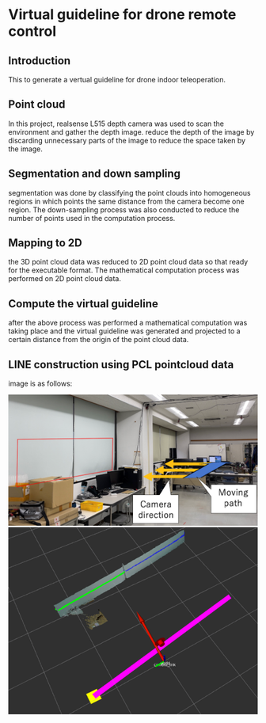 # Virtual guideline for drone remote control

## Introduction 
This to generate a vertual guideline for drone indoor teleoperation. 
## Point cloud
In this project, realsense L515 depth camera was used to scan the environment and gather the depth image. reduce the depth of the image by discarding unnecessary parts of the image to reduce the space taken by the image.
 
## Segmentation and down sampling 
segmentation was done by classifying the point clouds into homogeneous regions in which points the same distance from the camera become one region. The down-sampling process was also conducted to reduce the number of points used in the computation process.

## Mapping to 2D
the 3D point cloud data was reduced to 2D point cloud data so that ready for the executable format. The mathematical computation process was performed on 2D point cloud data.

## Compute the virtual guideline
after the above process was performed a mathematical computation was taking place and the virtual guideline was generated and projected to a certain distance from the origin of the point cloud data.

## LINE construction using PCL pointcloud data
image is as follows:

![main](images/Actual_image_flatwall.png)
![main](images/Vertual_line_flatwall.png)
 
